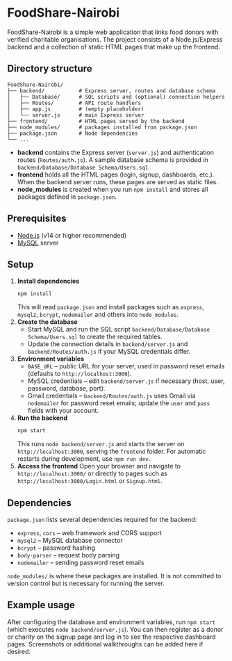 # FoodShare-Nairobi

FoodShare-Nairobi is a simple web application that links food donors with verified charitable organisations. The project consists of a Node.js/Express backend and a collection of static HTML pages that make up the frontend.

## Directory structure

```
FoodShare-Nairobi/
├── backend/           # Express server, routes and database schema
│   ├── Database/      # SQL scripts and (optional) connection helpers
│   ├── Routes/        # API route handlers
│   ├── app.js         # (empty placeholder)
│   └── server.js      # main Express server
├── frontend/          # HTML pages served by the backend
├── node_modules/      # packages installed from package.json
├── package.json       # Node dependencies
└── ...
```

- **backend** contains the Express server (`server.js`) and authentication routes (`Routes/auth.js`). A sample database schema is provided in `backend/Database/Database Schema/Users.sql`.
- **frontend** holds all the HTML pages (login, signup, dashboards, etc.). When the backend server runs, these pages are served as static files.
- **node_modules** is created when you run `npm install` and stores all packages defined in `package.json`.

## Prerequisites

- [Node.js](https://nodejs.org/) (v14 or higher recommended)
- [MySQL](https://www.mysql.com/) server

## Setup

1. **Install dependencies**
   ```bash
   npm install
   ```
   This will read `package.json` and install packages such as `express`, `mysql2`, `bcrypt`, `nodemailer` and others into `node_modules`.
2. **Create the database**
   - Start MySQL and run the SQL script `backend/Database/Database Schema/Users.sql` to create the required tables.
   - Update the connection details in `backend/server.js` and `backend/Routes/auth.js` if your MySQL credentials differ.
3. **Environment variables**
   - `BASE_URL` – public URL for your server, used in password reset emails (defaults to `http://localhost:3000`).
   - MySQL credentials – edit `backend/server.js` if necessary (host, user, password, database, port).
   - Gmail credentials – `backend/Routes/auth.js` uses Gmail via `nodemailer` for password reset emails; update the `user` and `pass` fields with your account.
4. **Run the backend**
   ```bash
   npm start
   ```
   This runs `node backend/server.js` and starts the server on `http://localhost:3000`, serving the `frontend` folder. For automatic restarts during development, use `npm run dev`.
5. **Access the frontend**
   Open your browser and navigate to `http://localhost:3000/` or directly to pages such as `http://localhost:3000/Login.html` or `Signup.html`.

## Dependencies

`package.json` lists several dependencies required for the backend:

- `express`, `cors` – web framework and CORS support
- `mysql2` – MySQL database connector
- `bcrypt` – password hashing
- `body-parser` – request body parsing
- `nodemailer` – sending password reset emails

`node_modules/` is where these packages are installed. It is not committed to version control but is necessary for running the server.

## Example usage

After configuring the database and environment variables, run `npm start` (which executes `node backend/server.js`). You can then register as a donor or charity on the signup page and log in to see the respective dashboard pages. Screenshots or additional walkthroughs can be added here if desired.

